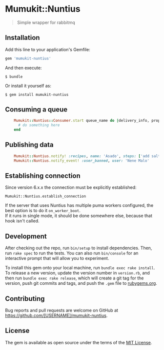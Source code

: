 # Mumukit::Nuntius

> Simple wrapper for rabbitmq

## Installation

Add this line to your application's Gemfile:

```ruby
gem 'mumukit-nuntius'
```

And then execute:

    $ bundle

Or install it yourself as:

    $ gem install mumukit-nuntius

## Consuming a queue

```ruby
    Mumukit::Nuntius::Consumer.start queue_name do |delivery_info, properties, body|
      # do something here
    end

```

## Publishing data

```ruby
    Mumukit::Nuntius.notify! :recipes, name: 'Asado', steps: ['add salt to meat', 'more steps']
    Mumukit::Nuntius.notify_event! :user_banned, user: 'Nene Malo'
```

## Establishing connection

Since version 6.x.x the connection must be explicitly established:

`Mumukit::Nuntius.establish_connection`

If the server that uses Nuntius has multiple puma workers configured, the best option is to do it `on_worker_boot`.       
If it runs in single mode, it should be done somewhere else, because that hook isn't called.

## Development

After checking out the repo, run `bin/setup` to install dependencies. Then, run `rake spec` to run the tests. You can also run `bin/console` for an interactive prompt that will allow you to experiment.

To install this gem onto your local machine, run `bundle exec rake install`. To release a new version, update the version number in `version.rb`, and then run `bundle exec rake release`, which will create a git tag for the version, push git commits and tags, and push the `.gem` file to [rubygems.org](https://rubygems.org).

## Contributing

Bug reports and pull requests are welcome on GitHub at https://github.com/[USERNAME]/mumukit-nuntius.


## License

The gem is available as open source under the terms of the [MIT License](http://opensource.org/licenses/MIT).

